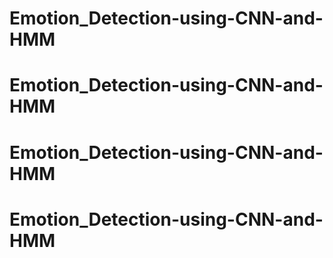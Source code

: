 # Emotion_Detection-using-CNN-and-HMM
# Emotion_Detection-using-CNN-and-HMM
# Emotion_Detection-using-CNN-and-HMM
# Emotion_Detection-using-CNN-and-HMM
